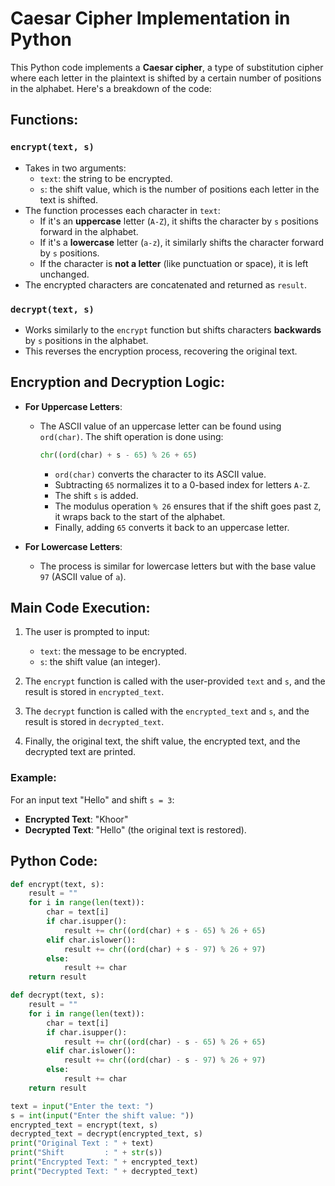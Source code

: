 # Caesar Cipher Implementation in Python

This Python code implements a **Caesar cipher**, a type of substitution cipher where each letter in the plaintext is shifted by a certain number of positions in the alphabet. Here's a breakdown of the code:

## Functions:

### `encrypt(text, s)`

- Takes in two arguments:
  - `text`: the string to be encrypted.
  - `s`: the shift value, which is the number of positions each letter in the text is shifted.
- The function processes each character in `text`:
    - If it's an **uppercase** letter (`A-Z`), it shifts the character by `s` positions forward in the alphabet.
    - If it's a **lowercase** letter (`a-z`), it similarly shifts the character forward by `s` positions.
    - If the character is **not a letter** (like punctuation or space), it is left unchanged.
- The encrypted characters are concatenated and returned as `result`.

### `decrypt(text, s)`

- Works similarly to the `encrypt` function but shifts characters **backwards** by `s` positions in the alphabet.
- This reverses the encryption process, recovering the original text.

## Encryption and Decryption Logic:

- **For Uppercase Letters**:
  - The ASCII value of an uppercase letter can be found using `ord(char)`. The shift operation is done using:
    ```python
    chr((ord(char) + s - 65) % 26 + 65)
    ```
    - `ord(char)` converts the character to its ASCII value.
    - Subtracting `65` normalizes it to a 0-based index for letters `A-Z`.
    - The shift `s` is added.
    - The modulus operation `% 26` ensures that if the shift goes past `Z`, it wraps back to the start of the alphabet.
    - Finally, adding `65` converts it back to an uppercase letter.
  
- **For Lowercase Letters**:
  - The process is similar for lowercase letters but with the base value `97` (ASCII value of `a`).

## Main Code Execution:

1. The user is prompted to input:
    - `text`: the message to be encrypted.
    - `s`: the shift value (an integer).
  
2. The `encrypt` function is called with the user-provided `text` and `s`, and the result is stored in `encrypted_text`.

3. The `decrypt` function is called with the `encrypted_text` and `s`, and the result is stored in `decrypted_text`.

4. Finally, the original text, the shift value, the encrypted text, and the decrypted text are printed.

### Example:

For an input text "Hello" and shift `s = 3`:
- **Encrypted Text**: "Khoor"
- **Decrypted Text**: "Hello" (the original text is restored).

## Python Code:

```python
def encrypt(text, s):
    result = ""
    for i in range(len(text)):
        char = text[i]
        if char.isupper():
            result += chr((ord(char) + s - 65) % 26 + 65)
        elif char.islower():
            result += chr((ord(char) + s - 97) % 26 + 97)
        else:
            result += char
    return result

def decrypt(text, s):
    result = ""
    for i in range(len(text)):
        char = text[i]
        if char.isupper():
            result += chr((ord(char) - s - 65) % 26 + 65)
        elif char.islower():
            result += chr((ord(char) - s - 97) % 26 + 97)
        else:
            result += char
    return result

text = input("Enter the text: ")
s = int(input("Enter the shift value: "))
encrypted_text = encrypt(text, s)
decrypted_text = decrypt(encrypted_text, s)
print("Original Text : " + text)
print("Shift         : " + str(s))
print("Encrypted Text: " + encrypted_text)
print("Decrypted Text: " + decrypted_text)
